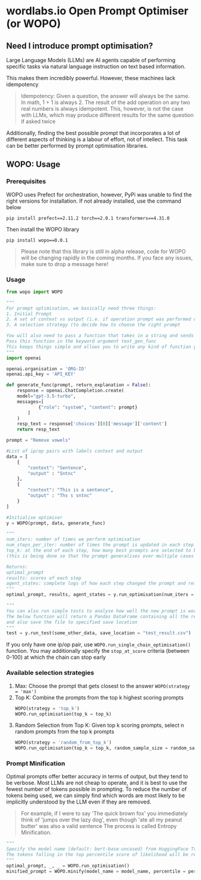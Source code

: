 # wordlabs.io Open Prompt Optimiser (or WOPO)

## Need I introduce prompt optimisation?
Large Language Models (LLMs) are AI agents capable of performing specific tasks via natural language instruction on text based information. 

This makes them incredibly powerful. However, these machines lack idempotency 

> Idempotency: Given a question, the answer will always be the same. In math, 1 + 1 is always 2.
> The result of the add operation on any two real numbers is always idempotent.
> This, however, is not the case with LLMs, which may produce different results for the same question if asked twice

Additionally, finding the best possible prompt that incorporates a lot of different aspects of thinking is a labour of effort, not of intellect. This task can be better performed by prompt optimisation libraries. 

## WOPO: Usage 
### Prerequisites
WOPO uses Prefect for orchestration, however, PyPi was unable to find the right versions for installation. 
If not already installed, use the command below
```
pip install prefect==2.11.2 torch==2.0.1 transformers==4.31.0
```
Then install the WOPO library 
```
pip install wopo==0.0.1
```
> Please note that this library is still in alpha release, code for WOPO will be changing rapidly in the coming months.
> If you face any issues, make sure to drop a message here!

 ### Usage
```python
from wopo import WOPO

"""
For prompt optimisation, we basically need three things:
1. Initial Prompt
2. A set of context vs output (i.e. if operation prompt was performed on context, what would be the correct output>)
3. A selection strategy (to decide how to choose the right prompt

You will also need to pass a function that takes in a string and sends it to the LLM and returns the string.
Pass this function in the keyword argument text_gen_func
This keeps things simple and allows you to write any kind of function you'd like to interact with your LLM
"""
import openai 

openai.organisation = 'ORG-ID'
openai.api_key = 'API_KEY'

def generate_func(prompt, return_explanation = False):
    response = openai.ChatCompletion.create(
    model="gpt-3.5-turbo",
    messages=[
            {"role": "system", "content": prompt}
        ]
    )
    resp_text = response['choices'][0]['message']['content']
    return resp_text

prompt = "Remove vowels"

#List of ip/op pairs with labels context and output
data = [
    {
        "context": "Sentence",
        "output" : "Sntnc"
    },
    {
        "context": "This is a sentence",
        "output" : "Ths s sntnc"
    }
]

#Initialise optimiser
y = WOPO(prompt, data, generate_func)

"""
num_iters: number of times we perform optimisation
num_steps_per_iter: number of times the prompt is updated in each step
top_k: at the end of each step, how many best prompts are selected to be merged into one
(this is being done so that the prompt generalises over multiple cases instead of specialising for one)

Returns:
optimal_prompt
results: scores of each step 
agent_states: complete logs of how each step changed the prompt and related feedback
"""
optimal_prompt, results, agent_states = y.run_optimisation(num_iters = 5, num_step_per_iter = 1, top_k = 2)

"""
You can also run simple tests to analyse how well the new prompt is working
The below function will return a Pandas DataFrame containing all the relevant information,
and also save the file to specified save location 
"""
test = y.run_test(some_other_data, save_location = "test_result.csv")
 ```

If you only have one ip/op pair, use ```WOPO.run_single_chain_optimisation()``` function. You may additionally specify the ```stop_at_score``` criteria (between 0-100) at which the chain can stop early

### Available selection strategies
1. Max: Choose the prompt that gets closest to the answer ```WOPO(strategy = 'max')```
2. Top K: Combine the prompts from the top k highest scoring prompts
   ```python
   WOPO(strategy = 'top_k')
   WOPO.run_optimisation(top_k = top_k)
   ```
3. Random Selection from Top K: Given top k scoring prompts, select n random prompts from the top k prompts
   ```python
   WOPO(strategy = 'random_from_top_k')
   WOPO.run_optimisation(top_k = top_k, random_sample_size = random_sample_size)
   ```
### Prompt Minification
Optimal prompts offer better accuracy in terms of output, but they tend to be verbose. Most LLMs are not cheap to operate, and it is best to use the fewest number of tokens possible in prompting. To reduce the number of tokens being used, we can simply find which words are most likely to be implicitly understood by the LLM even if they are removed.
> For example, if I were to say 'The quick brown fox' you immediately think of 'jumps over the lazy dog', even though 'ate all my peanut butter' was also a valid sentence
The process is called Entropy Minification.

```python
"""
Specify the model name (default: bert-base-uncased) from HuggingFace Transformers library and provide a percentile score (default: 0.1).
The tokens falling in the top percentile score of likelihood will be removed 
"""
optimal_prompt, _, _ = WOPO.run_optimisation()
minified_prompt = WOPO.minify(model_name = model_name, percentile = percentile)
```



